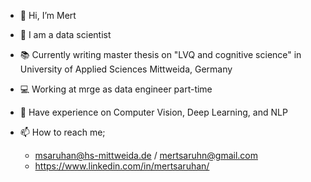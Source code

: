 - 👋 Hi, I’m Mert
- 👀 I am a data scientist
- 📚 Currently writing master thesis on "LVQ and cognitive science" in University of Applied Sciences Mittweida, Germany
- 💻 Working at mrge as data engineer part-time
- 🦾 Have experience on Computer Vision, Deep Learning, and NLP
        
- 📫 How to reach me;
    - msaruhan@hs-mittweida.de / mertsaruhn@gmail.com
    - https://www.linkedin.com/in/mertsaruhan/

<!---
mertsaru/mertsaru is a ✨ special ✨ repository because its `README.md` (this file) appears on your GitHub profile.
You can click the Preview link to take a look at your changes.
--->
